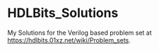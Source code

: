 # HDLBits_Solutions
My Solutions for the Verilog based problem set at https://hdlbits.01xz.net/wiki/Problem_sets.
